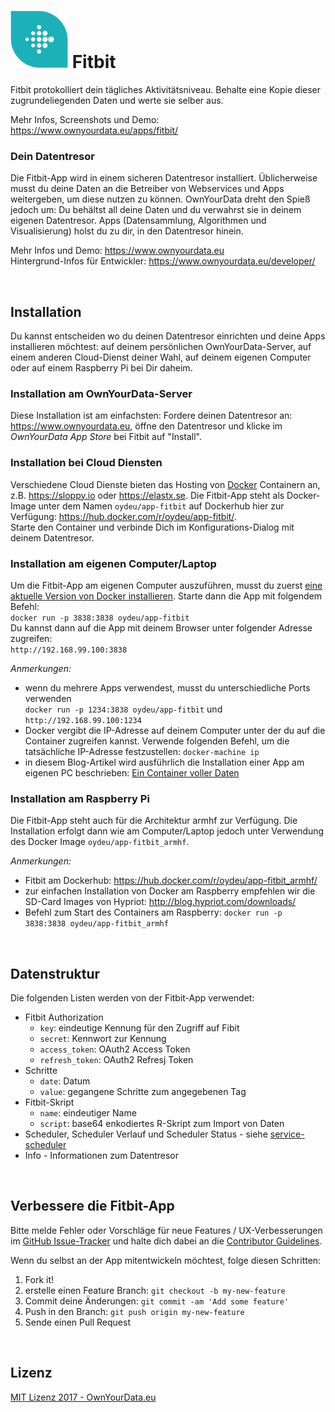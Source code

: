 # <img src="https://github.com/OwnYourData/app-fitbit/raw/master/www/app_logo.png" width="92"> Fitbit
Fitbit protokolliert dein tägliches Aktivitätsniveau. Behalte eine Kopie dieser zugrundeliegenden Daten und werte sie selber aus.  

Mehr Infos, Screenshots und Demo: https://www.ownyourdata.eu/apps/fitbit/    

### Dein Datentresor
Die Fitbit-App wird in einem sicheren Datentresor installiert. Üblicherweise musst du deine Daten an die Betreiber von Webservices und Apps weitergeben, um diese nutzen zu können. OwnYourData dreht den Spieß jedoch um: Du behältst all deine Daten und du verwahrst sie in deinem eigenen Datentresor. Apps (Datensammlung, Algorithmen und Visualisierung) holst du zu dir, in den Datentresor hinein.

Mehr Infos und Demo: https://www.ownyourdata.eu  
Hintergrund-Infos für Entwickler: https://www.ownyourdata.eu/developer/

&nbsp;    

## Installation

Du kannst entscheiden wo du deinen Datentresor einrichten und deine Apps installieren möchtest: auf deinem persönlichen OwnYourData-Server, auf einem anderen Cloud-Dienst deiner Wahl, auf deinem eigenen Computer oder auf einem Raspberry Pi bei Dir daheim.

### Installation am OwnYourData-Server

Diese Installation ist am einfachsten: Fordere deinen Datentresor an: https://www.ownyourdata.eu, öffne den Datentresor und klicke im *OwnYourData App Store* bei Fitbit auf "Install".

### Installation bei Cloud Diensten

Verschiedene Cloud Dienste bieten das Hosting von [Docker](https://www.docker.com) Containern an, z.B. https://sloppy.io oder https://elastx.se. Die Fitbit-App steht als Docker-Image unter dem Namen `oydeu/app-fitbit` auf Dockerhub hier zur Verfügung: https://hub.docker.com/r/oydeu/app-fitbit/.    
Starte den Container und verbinde Dich im Konfigurations-Dialog mit deinem Datentresor.

### Installation am eigenen Computer/Laptop

Um die Fitbit-App am eigenen Computer auszuführen, musst du zuerst [eine aktuelle Version von Docker installieren](https://www.docker.com/community-edition#/download). Starte dann die App mit folgendem Befehl:  
`docker run -p 3838:3838 oydeu/app-fitbit`  
Du kannst dann auf die App mit deinem Browser unter folgender Adresse zugreifen:  
`http://192.168.99.100:3838`  
  
*Anmerkungen:*  
* wenn du mehrere Apps verwendest, musst du unterschiedliche Ports verwenden  
  `docker run -p 1234:3838 oydeu/app-fitbit` und `http://192.168.99.100:1234`
* Docker vergibt die IP-Adresse auf deinem Computer unter der du auf die Container zugreifen kannst. Verwende folgenden Befehl, um die tatsächliche IP-Adresse festzustellen: `docker-machine ip`  
* in diesem Blog-Artikel wird ausführlich die Installation einer App am eigenen PC beschrieben: [Ein Container voller Daten](https://www.ownyourdata.eu/2016/09/26/ein-container-voller-daten/)

### Installation am Raspberry Pi

Die Fitbit-App steht auch für die Architektur armhf zur Verfügung. Die Installation erfolgt dann wie am Computer/Laptop jedoch unter Verwendung des Docker Image `oydeu/app-fitbit_armhf`.  
  
*Anmerkungen:*  
* Fitbit am Dockerhub: https://hub.docker.com/r/oydeu/app-fitbit_armhf/  
* zur einfachen Installation von Docker am Raspberry empfehlen wir die SD-Card Images von Hypriot: http://blog.hypriot.com/downloads/
* Befehl zum Start des Containers am Raspberry: `docker run -p 3838:3838 oydeu/app-fitbit_armhf`

&nbsp;    


## Datenstruktur

Die folgenden Listen werden von der Fitbit-App verwendet:

* Fitbit Authorization    
    - `key`: eindeutige Kennung für den Zugriff auf Fibit    
    - `secret`: Kennwort zur Kennung    
    - `access_token`: OAuth2 Access Token    
    - `refresh_token`: OAuth2 Refresj Token          
* Schritte 
    - `date`: Datum
    - `value`: gegangene Schritte zum angegebenen Tag    
* Fitbit-Skript     
    - `name`: eindeutiger Name
    - `script`: base64 enkodiertes R-Skript zum Import von Daten    
* Scheduler, Scheduler Verlauf und Scheduler Status  - siehe [service-scheduler](https://github.com/OwnYourData/service-scheduler)  
* Info - Informationen zum Datentresor

&nbsp;    

## Verbessere die Fitbit-App

Bitte melde Fehler oder Vorschläge für neue Features / UX-Verbesserungen im [GitHub Issue-Tracker](https://github.com/OwnYourData/app-fitbit/issues) und halte dich dabei an die [Contributor Guidelines](https://github.com/twbs/ratchet/blob/master/CONTRIBUTING.md).

Wenn du selbst an der App mitentwickeln möchtest, folge diesen Schritten:

1. Fork it!
2. erstelle einen Feature Branch: `git checkout -b my-new-feature`
3. Commit deine Änderungen: `git commit -am 'Add some feature'`
4. Push in den Branch: `git push origin my-new-feature`
5. Sende einen Pull Request

&nbsp;    

## Lizenz

[MIT Lizenz 2017 - OwnYourData.eu](https://raw.githubusercontent.com/OwnYourData/app-fitbit/master/LICENSE)
